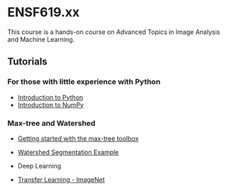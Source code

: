 # ENSF619.xx

This course is a hands-on course on Advanced Topics in Image Analysis and Machine Learning.

## Tutorials

### For those with little experience with Python
  
- [Introduction to Python](JNotebooks/tutorial01-python.ipynb)
- [Introduction to NumPy](JNotebooks/tutorial02-numpy.ipynb)

### Max-tree and Watershed
- [Getting started with the max-tree toolbox](JNotebooks/siamxt_getting_started.ipynb)
- [Watershed Segmentation Example](watershed_segmentation.ipynb)

- Deep Learning

- [Transfer Learning - ImageNet](JNotebooks/transfer_learning_imagenet.ipynb)